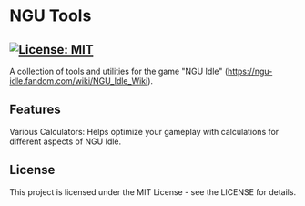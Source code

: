 # NGU Tools
[![License: MIT](https://img.shields.io/badge/License-MIT-yellow.svg?style=flat-square)](https://opensource.org/licenses/MIT)
---
A collection of tools and utilities for the game "NGU Idle" (https://ngu-idle.fandom.com/wiki/NGU_Idle_Wiki).
## Features
Various Calculators: Helps optimize your gameplay with calculations for different aspects of NGU Idle.
## License
This project is licensed under the MIT License - see the LICENSE for details.

